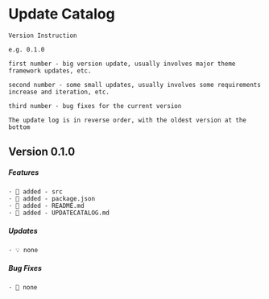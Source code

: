 # Update Catalog
```
Version Instruction

e.g. 0.1.0

first number - big version update, usually involves major theme framework updates, etc.

second number - some small updates, usually involves some requirements increase and iteration, etc.

third number - bug fixes for the current version

The update log is in reverse order, with the oldest version at the bottom
```

## Version 0.1.0
##### Features
```
· 🌟 added - src
· 🌟 added - package.json
· 🌟 added - README.md
· 🌟 added - UPDATECATALOG.md
```

##### Updates
```
· 💡 none
```

##### Bug Fixes
```
· 🐞 none
```
